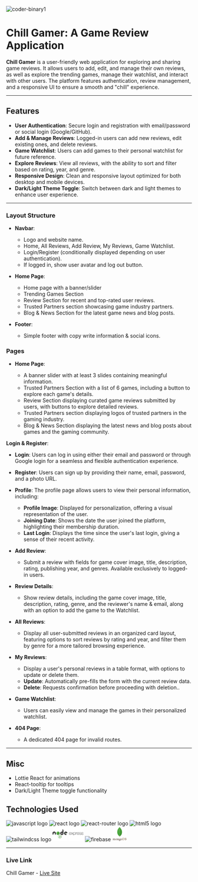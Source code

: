 <p align="left"> <img src="https://komarev.com/ghpvc/?username=coder-binary1&label=Profile%20views&color=0e75b6&style=flat" alt="coder-binary1" /> </p>

# Chill Gamer: A Game Review Application

**Chill Gamer** is a user-friendly web application for exploring and sharing game reviews. It allows users to add, edit, and manage their own reviews, as well as explore the trending games, manage their watchlist, and interact with other users. The platform features authentication, review management, and a responsive UI to ensure a smooth and "chill" experience.

---

## Features

- **User Authentication**: Secure login and registration with email/password or social login (Google/GitHub).
- **Add & Manage Reviews**: Logged-in users can add new reviews, edit existing ones, and delete reviews.
- **Game Watchlist**: Users can add games to their personal watchlist for future reference.
- **Explore Reviews**: View all reviews, with the ability to sort and filter based on rating, year, and genre.
- **Responsive Design**: Clean and responsive layout optimized for both desktop and mobile devices.
- **Dark/Light Theme Toggle**: Switch between dark and light themes to enhance user experience.

---

### Layout Structure

- **Navbar**:

  - Logo and website name.
  - Home, All Reviews, Add Review, My Reviews, Game Watchlist.
  - Login/Register (conditionally displayed depending on user authentication).
  - If logged in, show user avatar and log out button.

- **Home Page**:

  - Home page with a banner/slider
  - Trending Games Section
  - Review Section for recent and top-rated user reviews.
  - Trusted Partners section showcasing game industry partners.
  - Blog & News Section for the latest game news and blog posts.

- **Footer**:

  - Simple footer with copy write information & social icons.

### Pages

- **Home Page**:

  - A banner slider with at least 3 slides containing meaningful information.
  - Trusted Partners Section with a list of 6 games, including a button to explore each game's details.
  - Review Section displaying curated game reviews submitted by users, with buttons to explore detailed reviews.
  - Trusted Partners section displaying logos of trusted partners in the gaming industry.
  - Blog & News Section displaying the latest news and blog posts about games and the gaming community.

**Login & Register**:

- **Login**: Users can log in using either their email and password or through Google login for a seamless and flexible authentication experience.
- **Register**: Users can sign up by providing their name, email, password, and a photo URL.

- **Profile**: The profile page allows users to view their personal information, including:

  - **Profile Image**: Displayed for personalization, offering a visual representation of the user.
  - **Joining Date**: Shows the date the user joined the platform, highlighting their membership duration.
  - **Last Login**: Displays the time since the user's last login, giving a sense of their recent activity.

- **Add Review**:

  - Submit a review with fields for game cover image, title, description, rating, publishing year, and genres. Available exclusively to logged-in users.

- **Review Details**:

  - Show review details, including the game cover image, title, description, rating, genre, and the reviewer's name & email, along with an option to add the game to the Watchlist.

- **All Reviews**:

  - Display all user-submitted reviews in an organized card layout, featuring options to sort reviews by rating and year, and filter them by genre for a more tailored browsing experience.

- **My Reviews**:

  - Display a user's personal reviews in a table format, with options to update or delete them.
  - **Update**: Automatically pre-fills the form with the current review data.
  - **Delete**: Requests confirmation before proceeding with deletion..

- **Game Watchlist**:

  - Users can easily view and manage the games in their personalized watchlist.

- **404 Page**:
  - A dedicated 404 page for invalid routes.

---

## Misc

- Lottie React for animations
- React-tooltip for tooltips
- Dark/Light Theme toggle functionality

## Technologies Used

<div align="left">
  <img
    src="https://cdn.jsdelivr.net/gh/devicons/devicon/icons/javascript/javascript-original.svg"
    height="40"
    alt="javascript logo"
  />
  <img
    src="https://cdn.simpleicons.org/react/61DAFB"
    height="40"
    alt="react logo"
  />
  <img
    src="https://reactrouter.com/_brand/React%20Router%20Brand%20Assets/React%20Router%20Logo/Light.svg"
    height="40"
    alt="react-router logo"
  />
  <img
    src="https://cdn.jsdelivr.net/gh/devicons/devicon/icons/html5/html5-original.svg"
    height="40"
    alt="html5 logo"
  />
  <img
    src="https://cdn.simpleicons.org/tailwindcss/06B6D4"
    height="40"
    alt="tailwindcss logo"
  />
  <img height="40" src="https://raw.githubusercontent.com/devicons/devicon/master/icons/nodejs/nodejs-original-wordmark.svg" alt="nodejs"
  />
  <img height="40" src="https://raw.githubusercontent.com/devicons/devicon/master/icons/express/express-original-wordmark.svg" alt="express"
  />
  <img height="40" src="https://www.vectorlogo.zone/logos/firebase/firebase-icon.svg" alt="firebase"/>
  <img height="40" src="https://raw.githubusercontent.com/devicons/devicon/master/icons/mongodb/mongodb-original-wordmark.svg" alt="mongoDB" />
</div>

---

### Live Link

Chill Gamer - [Live Site](https://chill-gamer-64b22.web.app/)
